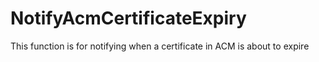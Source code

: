 # NotifyAcmCertificateExpiry
This function is for notifying when a certificate in ACM is about to expire
